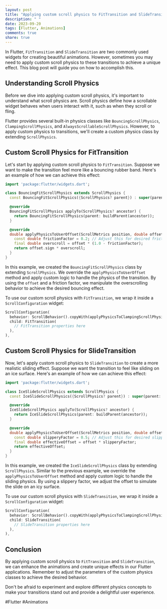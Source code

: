 ```yaml
---
layout: post
title: "Applying custom scroll physics to FitTransition and SlideTransition in Flutter"
description: " "
date: 2023-09-20
tags: [Flutter, Animations]
comments: true
share: true
---
```


In Flutter, `FitTransition` and `SlideTransition` are two commonly used widgets for creating beautiful animations. However, sometimes you may need to apply custom scroll physics to these transitions to achieve a unique effect. This blog post will guide you on how to accomplish this.

## Understanding Scroll Physics

Before we dive into applying custom scroll physics, it's important to understand what scroll physics are. Scroll physics define how a scrollable widget behaves when users interact with it, such as when they scroll or fling.

Flutter provides several built-in physics classes like `BouncingScrollPhysics`, `ClampingScrollPhysics`, and `AlwaysScrollableScrollPhysics`. However, to apply custom physics to transitions, we'll create a custom physics class by extending `ScrollPhysics`.

## Custom Scroll Physics for FitTransition

Let's start by applying custom scroll physics to `FitTransition`. Suppose we want to make the transition feel more like a bouncing rubber band. Here's an example of how we can achieve this effect:

```dart
import 'package:flutter/widgets.dart';

class BouncingFitScrollPhysics extends ScrollPhysics {
  const BouncingFitScrollPhysics({ScrollPhysics? parent}) : super(parent: parent);

  @override
  BouncingFitScrollPhysics applyTo(ScrollPhysics? ancestor) {
    return BouncingFitScrollPhysics(parent: buildParent(ancestor));
  }

  @override
  double applyPhysicsToUserOffset(ScrollMetrics position, double offset) {
    const double frictionFactor = 0.2; // Adjust this for desired friction
    final double overscroll = offset * (1.0 - frictionFactor);
    return offset.sign * overscroll;
  }
}
```

In this example, we created the `BouncingFitScrollPhysics` class by extending `ScrollPhysics`. We override the `applyPhysicsToUserOffset` method and apply custom logic to handle the physics of the transition. By using the `offset` and a friction factor, we manipulate the overscrolling behavior to achieve the desired bouncing effect.

To use our custom scroll physics with `FitTransition`, we wrap it inside a `ScrollConfiguration` widget:

```dart
ScrollConfiguration(
  behavior: ScrollBehavior().copyWith(applyPhysicsToClampingScrollPhysics: BouncingFitScrollPhysics()),
  child: FitTransition(
    // FitTransition properties here
  ),
),
```

## Custom Scroll Physics for SlideTransition

Now, let's apply custom scroll physics to `SlideTransition` to create a more realistic sliding effect. Suppose we want the transition to feel like sliding on an ice surface. Here's an example of how we can achieve this effect:

```dart
import 'package:flutter/widgets.dart';

class IceSlideScrollPhysics extends ScrollPhysics {
  const IceSlideScrollPhysics({ScrollPhysics? parent}) : super(parent: parent);

  @override
  IceSlideScrollPhysics applyTo(ScrollPhysics? ancestor) {
    return IceSlideScrollPhysics(parent: buildParent(ancestor));
  }

  @override
  double applyPhysicsToUserOffset(ScrollMetrics position, double offset) {
    const double slipperyFactor = 0.5; // Adjust this for desired slipperiness
    final double effectiveOffset = offset * slipperyFactor;
    return effectiveOffset;
  }
}
```

In this example, we created the `IceSlideScrollPhysics` class by extending `ScrollPhysics`. Similar to the previous example, we override the `applyPhysicsToUserOffset` method and apply custom logic to handle the sliding physics. By using a slippery factor, we adjust the offset to simulate the slide on an icy surface.

To use our custom scroll physics with `SlideTransition`, we wrap it inside a `ScrollConfiguration` widget:

```dart
ScrollConfiguration(
  behavior: ScrollBehavior().copyWith(applyPhysicsToClampingScrollPhysics: IceSlideScrollPhysics()),
  child: SlideTransition(
    // SlideTransition properties here
  ),
),
```

## Conclusion

By applying custom scroll physics to `FitTransition` and `SlideTransition`, we can enhance the animations and create unique effects in our Flutter applications. Remember to adjust the parameters of the custom physics classes to achieve the desired behavior.

Don't be afraid to experiment and explore different physics concepts to make your transitions stand out and provide a delightful user experience.

#Flutter #Animations